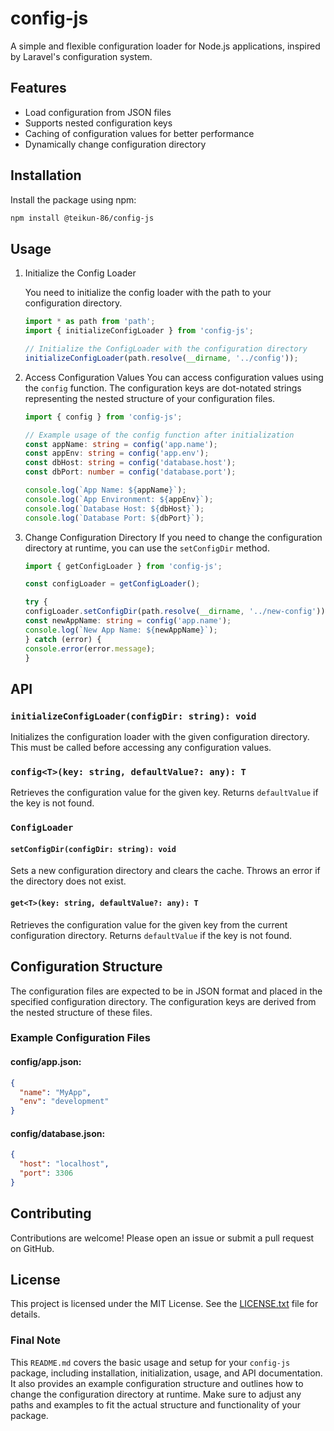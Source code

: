 # config-js

A simple and flexible configuration loader for Node.js applications, inspired by Laravel's configuration system.

## Features

- Load configuration from JSON files
- Supports nested configuration keys
- Caching of configuration values for better performance
- Dynamically change configuration directory

## Installation

Install the package using npm:

```bash
npm install @teikun-86/config-js
```

## Usage
1. Initialize the Config Loader

    You need to initialize the config loader with the path to your configuration directory.
    ```typescript
    import * as path from 'path';
    import { initializeConfigLoader } from 'config-js';

    // Initialize the ConfigLoader with the configuration directory
    initializeConfigLoader(path.resolve(__dirname, '../config'));
    ```
2. Access Configuration Values
    You can access configuration values using the `config` function. The configuration keys are dot-notated strings representing the nested structure of your configuration files.
    ```typescript
    import { config } from 'config-js';

    // Example usage of the config function after initialization
    const appName: string = config('app.name');
    const appEnv: string = config('app.env');
    const dbHost: string = config('database.host');
    const dbPort: number = config('database.port');

    console.log(`App Name: ${appName}`);
    console.log(`App Environment: ${appEnv}`);
    console.log(`Database Host: ${dbHost}`);
    console.log(`Database Port: ${dbPort}`);

    ```
3. Change Configuration Directory
    If you need to change the configuration directory at runtime, you can use the `setConfigDir` method.
    ```typescript
    import { getConfigLoader } from 'config-js';

    const configLoader = getConfigLoader();

    try {
    configLoader.setConfigDir(path.resolve(__dirname, '../new-config'));
    const newAppName: string = config('app.name');
    console.log(`New App Name: ${newAppName}`);
    } catch (error) {
    console.error(error.message);
    }
    ```

## API
### `initializeConfigLoader(configDir: string): void`
Initializes the configuration loader with the given configuration directory. This must be called before accessing any configuration values.

### `config<T>(key: string, defaultValue?: any): T`
Retrieves the configuration value for the given key. Returns `defaultValue` if the key is not found.

### `ConfigLoader`
#### `setConfigDir(configDir: string): void`
Sets a new configuration directory and clears the cache. Throws an error if the directory does not exist.

#### `get<T>(key: string, defaultValue?: any): T`
Retrieves the configuration value for the given key from the current configuration directory. Returns `defaultValue` if the key is not found.

## Configuration Structure
The configuration files are expected to be in JSON format and placed in the specified configuration directory. The configuration keys are derived from the nested structure of these files.

### Example Configuration Files
#### config/app.json:
```json
{
  "name": "MyApp",
  "env": "development"
}
```
#### config/database.json:
```json
{
  "host": "localhost",
  "port": 3306
}
```

## Contributing
Contributions are welcome! Please open an issue or submit a pull request on GitHub.

## License
This project is licensed under the MIT License. See the [LICENSE.txt](LICENSE.txt) file for details.


### Final Note

This `README.md` covers the basic usage and setup for your `config-js` package, including installation, initialization, usage, and API documentation. It also provides an example configuration structure and outlines how to change the configuration directory at runtime. Make sure to adjust any paths and examples to fit the actual structure and functionality of your package.
